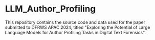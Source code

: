 # LLM_Author_Profiling
This repository contains the source code and data used for the paper submitted to DFRWS APAC 2024, titled "Exploring the Potential of Large Language Models for Author Profiling Tasks in Digital Text Forensics".
